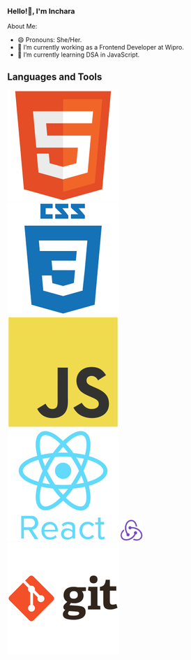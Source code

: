 ### Hello!👋, I'm Inchara


About Me:

- 😄 Pronouns: She/Her.
- 🔭 I’m currently working as a Frontend Developer at Wipro.
- 🌱 I’m currently learning DSA in JavaScript.

<h2>Languages and Tools</h2>
<img src="https://github.com/devicons/devicon/raw/master/icons/html5/html5-original.svg">
<img src="https://github.com/devicons/devicon/raw/master/icons/css3/css3-plain-wordmark.svg">
<img src="https://github.com/devicons/devicon/raw/master/icons/javascript/javascript-original.svg">
<img src="https://github.com/devicons/devicon/raw/master/icons/react/react-original-wordmark.svg">
<img src="https://github.com/devicons/devicon/raw/master/icons/redux/redux-original.svg" width="50">
<img src="https://github.com/devicons/devicon/raw/master/icons/git/git-original-wordmark.svg">








   




